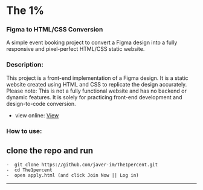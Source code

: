 # The 1% 

### Figma to HTML/CSS Conversion
A simple event booking project to convert a Figma design into a fully responsive and pixel-perfect HTML/CSS static website.

### Description: 
This project is a front-end implementation of a Figma design. It is a static website created using HTML and CSS to replicate the design accurately.
Please note: This is not a fully functional website and has no backend or dynamic features. It is solely for practicing front-end development and design-to-code conversion.

- view online: [View](https://javer-im.github.io/The1percent/)

### How to use: 
 clone the repo and run
 ------------
    -  git clone https://github.com/javer-im/The1percent.git
    -  cd The1percent
    -  open apply.html (and click Join Now || Log in)
------------
  

